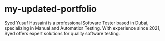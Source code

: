 # my-updated-portfolio
Syed Yusuf Hussaini is a professional Software Tester based in Dubai, specializing in Manual and Automation Testing. With experience since 2021, Syed offers expert solutions for quality software testing.
